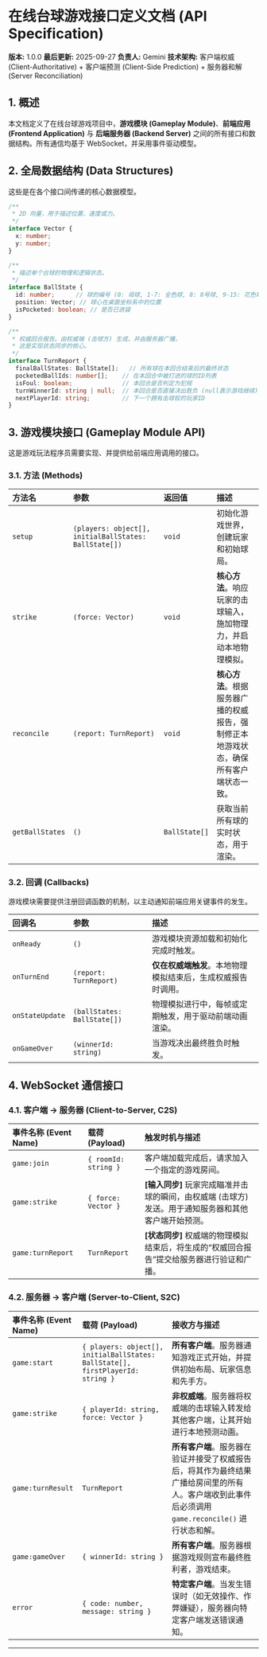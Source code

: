 
# 在线台球游戏接口定义文档 (API Specification)

**版本:** 1.0.0
**最后更新:** 2025-09-27
**负责人:** Gemini
**技术架构:** 客户端权威 (Client-Authoritative) + 客户端预测 (Client-Side Prediction) + 服务器和解 (Server Reconciliation)

## 1. 概述

本文档定义了在线台球游戏项目中，**游戏模块 (Gameplay Module)**、**前端应用 (Frontend Application)** 与 **后端服务器 (Backend Server)** 之间的所有接口和数据结构。所有通信均基于 WebSocket，并采用事件驱动模型。

## 2. 全局数据结构 (Data Structures)

这些是在各个接口间传递的核心数据模型。

```typescript
/**
 * 2D 向量，用于描述位置、速度或力。
 */
interface Vector {
  x: number;
  y: number;
}

/**
 * 描述单个台球的物理和逻辑状态。
 */
interface BallState {
  id: number;      // 球的编号 (0: 母球, 1-7: 全色球, 8: 8号球, 9-15: 花色球)
  position: Vector; // 球心在桌面坐标系中的位置
  isPocketed: boolean; // 是否已进袋
}

/**
 * 权威回合报告。由权威端 (击球方) 生成，并由服务器广播。
 * 这是实现状态同步的核心。
 */
interface TurnReport {
  finalBallStates: BallState[];   // 所有球在本回合结束后的最终状态
  pocketedBallIds: number[];    // 在本回合中被打进的球的ID列表
  isFoul: boolean;              // 本回合是否判定为犯规
  turnWinnerId: string | null;  // 本回合是否直接决出胜负 (null表示游戏继续)
  nextPlayerId: string;         // 下一个拥有击球权的玩家ID
}
```

## 3. 游戏模块接口 (Gameplay Module API)

这是游戏玩法程序员需要实现、并提供给前端应用调用的接口。

### 3.1. 方法 (Methods)

| 方法名 | 参数 | 返回值 | 描述 |
| :--- | :--- | :--- | :--- |
| `setup` | `(players: object[], initialBallStates: BallState[])` | `void` | 初始化游戏世界，创建玩家和初始球局。 |
| `strike` | `(force: Vector)` | `void` | **核心方法**。响应玩家的击球输入，施加物理力，并启动本地物理模拟。 |
| `reconcile` | `(report: TurnReport)` | `void` | **核心方法**。根据服务器广播的权威报告，强制修正本地游戏状态，确保所有客户端状态一致。 |
| `getBallStates` | `()` | `BallState[]` | 获取当前所有球的实时状态，用于渲染。 |

### 3.2. 回调 (Callbacks)

游戏模块需要提供注册回调函数的机制，以主动通知前端应用关键事件的发生。

| 回调名 | 参数 | 描述 |
| :--- | :--- | :--- |
| `onReady` | `()` | 游戏模块资源加载和初始化完成时触发。 |
| `onTurnEnd` | `(report: TurnReport)` | **仅在权威端触发**。本地物理模拟结束后，生成权威报告时调用。 |
| `onStateUpdate` | `(ballStates: BallState[])` | 物理模拟进行中，每帧或定期触发，用于驱动前端动画渲染。 |
| `onGameOver` | `(winnerId: string)` | 当游戏决出最终胜负时触发。 |

## 4. WebSocket 通信接口

### 4.1. 客户端 -> 服务器 (Client-to-Server, C2S)

| 事件名称 (Event Name) | 载荷 (Payload) | 触发时机与描述 |
| :--- | :--- | :--- |
| `game:join` | `{ roomId: string }` | 客户端加载完成后，请求加入一个指定的游戏房间。 |
| `game:strike` | `{ force: Vector }` | **[输入同步]** 玩家完成瞄准并击球的瞬间，由权威端 (击球方) 发送。用于通知服务器和其他客户端开始预测。 |
| `game:turnReport` | `TurnReport` | **[状态同步]** 权威端的物理模拟结束后，将生成的“权威回合报告”提交给服务器进行验证和广播。 |

### 4.2. 服务器 -> 客户端 (Server-to-Client, S2C)

| 事件名称 (Event Name) | 载荷 (Payload) | 接收方与描述 |
| :--- | :--- | :--- |
| `game:start` | `{ players: object[], initialBallStates: BallState[], firstPlayerId: string }` | **所有客户端**。服务器通知游戏正式开始，并提供初始布局、玩家信息和先手方。 |
| `game:strike` | `{ playerId: string, force: Vector }` | **非权威端**。服务器将权威端的击球输入转发给其他客户端，让其开始进行本地预测动画。 |
| `game:turnResult` | `TurnReport` | **所有客户端**。服务器在验证并接受了权威报告后，将其作为最终结果广播给房间里的所有人。客户端收到此事件后必须调用 `game.reconcile()` 进行状态和解。 |
| `game:gameOver` | `{ winnerId: string }` | **所有客户端**。服务器根据游戏规则宣布最终胜利者，游戏结束。 |
| `error` | `{ code: number, message: string }` | **特定客户端**。当发生错误时（如无效操作、作弊嫌疑），服务器向特定客户端发送错误通知。 |

---
